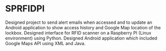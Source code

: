 # SPRFIDPI
Designed project to send alert emails when accessed and to update an Android application to show access history and Google Map location of the lockbox. Designed interface for RFID scanner on a Raspberry PI (Linux environment) using Python. Designed Android application which included Google Maps API using XML and Java.
